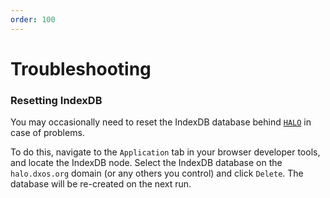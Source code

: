 ```yaml
---
order: 100
---
```


# Troubleshooting

### Resetting IndexDB
You may occasionally need to reset the IndexDB database behind [`HALO`](./platform/halo.md) in case of problems. 

To do this, navigate to the `Application` tab in your browser developer tools, and locate the IndexDB node. Select the IndexDB database on the `halo.dxos.org` domain (or any others you control) and click `Delete`. The database will be re-created on the next run.